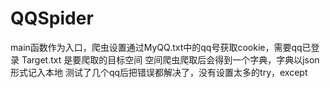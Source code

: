 # QQSpider
main函数作为入口，爬虫设置通过MyQQ.txt中的qq号获取cookie，需要qq已登录
Target.txt 是要爬取的目标空间
空间爬虫爬取后会得到一个字典，字典以json形式记入本地
测试了几个qq后把错误都解决了，没有设置太多的try，except
